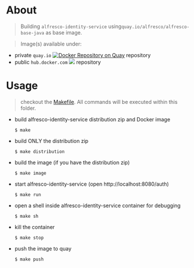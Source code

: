 # About
> Building `alfresco-identity-service` using`quay.io/alfresco/alfresco-base-java` as base image.

> Image(s) available under:
*  private `quay.io` [![Docker Repository on Quay](https://quay.io/repository/alfresco/alfresco-identity-service/status?token=9a426dcd-f3b7-4f59-997e-56ae03bc2ce7 "Docker Repository on Quay")](https://quay.io/repository/alfresco/alfresco-identity-service)  repository
* public `hub.docker.com` [![](https://images.microbadger.com/badges/image/alfresco/alfresco-identity-service.svg)](https://microbadger.com/images/alfresco/alfresco-identity-service "Get your own image badge on microbadger.com") repository



# Usage
> checkout the [Makefile](./Makefile). All commands will be executed within this folder.

* build alfresco-identity-service distribution zip and Docker image
  
  ```shell
  $ make
  ```

* build ONLY the distribution zip
  ```shell  
  $ make distribution
  ```

* build the image (if you have the distribution zip)
  ```shell  
  $ make image
  ```

* start alfresco-identity-service (open http://localhost:8080/auth)

  ```shell
  $ make run 
  ```

* open a shell inside alfresco-identity-service container for debugging
  
  ```shell
  $ make sh
  ```

* kill the container
  ```shell
  $ make stop
  ```

* push the image to quay
  ```shell
  $ make push
  ```
